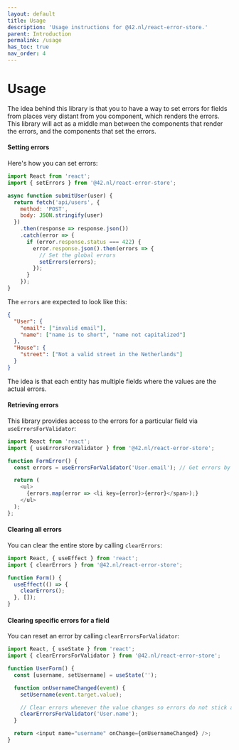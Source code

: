 ```yaml
---
layout: default
title: Usage
description: 'Usage instructions for @42.nl/react-error-store.'
parent: Introduction
permalink: /usage
has_toc: true
nav_order: 4
---
```


# Usage

The idea behind this library is that you to have a way to set errors
for fields from places very distant from you component, which renders
the errors. This library will act as a middle man between the components
that render the errors, and the components that set the errors.

#### Setting errors

Here's how you can set errors:

```js
import React from 'react';
import { setErrors } from '@42.nl/react-error-store';

async function submitUser(user) {
  return fetch('api/users', {
    method: 'POST',
    body: JSON.stringify(user)
  })
    .then(response => response.json())
    .catch(error => {
      if (error.response.status === 422) {
        error.response.json().then(errors => {
          // Set the global errors
          setErrors(errors);
        });
      }
    });
}
```

The `errors` are expected to look like this:

```json
{
  "User": {
    "email": ["invalid email"],
    "name": ["name is to short", "name not capitalized"]
  },
  "House": {
    "street": ["Not a valid street in the Netherlands"]
  }
}
```

The idea is that each entity has multiple fields where the values
are the actual errors.

#### Retrieving errors

This library provides access to the errors for a particular field
via `useErrorsForValidator`:

```js
import React from 'react';
import { useErrorsForValidator } from '@42.nl/react-error-store';

function FormError() {
  const errors = useErrorsForValidator('User.email'); // Get errors by validator

  return (
    <ul>
      {errors.map(error => <li key={error}>{error}</span>);}
    </ul>
  );
};
```

#### Clearing all errors

You can clear the entire store by calling `clearErrors`:

```js
import React, { useEffect } from 'react';
import { clearErrors } from '@42.nl/react-error-store';

function Form() {
  useEffect(() => {
    clearErrors();
  }, []);
}
```

#### Clearing specific errors for a field

You can reset an error by calling `clearErrorsForValidator`:

```js
import React, { useState } from 'react';
import { clearErrorsForValidator } from '@42.nl/react-error-store';

function UserForm() {
  const [username, setUsername] = useState('');

  function onUsernameChanged(event) {
    setUsername(event.target.value);

    // Clear errors whenever the value changes so errors do not stick around.
    clearErrorsForValidator('User.name');
  }

  return <input name="username" onChange={onUsernameChanged} />;
}
```